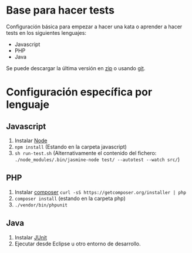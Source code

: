 # Base para hacer tests

Configuración básica para empezar a hacer una kata o aprender a hacer tests en los siguientes lenguajes:

- Javascript
- PHP
- Java

Se puede descargar la última versión en [zip](https://github.com/luisrovirosa/test-bootstrap/archive/master.zip) o usando [git](https://github.com/luisrovirosa/test-bootstrap).

# Configuración específica por lenguaje
## Javascript
1. Instalar [Node](http://nodejs.org/)
2. `npm install` (Estando en la carpeta javascript)
3. `sh run-test.sh` (Alternativamente el contenido del fichero: `./node_modules/.bin/jasmine-node test/ --autotest --watch src/`)

## PHP
1. Instalar [composer](https://getcomposer.org/) `curl -sS https://getcomposer.org/installer | php`
2. `composer install` (estando en la carpeta php)
3. `./vendor/bin/phpunit`

## Java
1. Instalar [JUnit](http://junit.org/)
2. Ejecutar desde Eclipse u otro entorno de desarrollo.